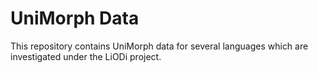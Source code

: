 UniMorph Data
=============

This repository contains UniMorph data for several languages which are investigated under the LiODi project.
